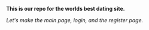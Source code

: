**This is our repo for the worlds best dating site.**

*Let's make the main page, login, and the register page.*
